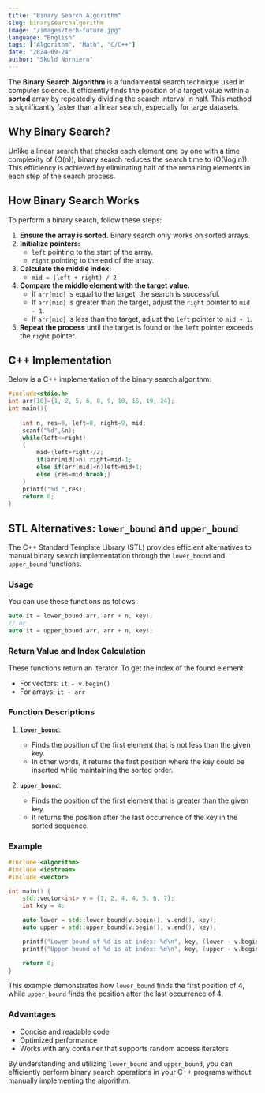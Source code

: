 ```yaml
---
title: "Binary Search Algorithm"
slug: binarysearchalgorithm
image: "/images/tech-future.jpg"
language: "English"
tags: ["Algorithm", "Math", "C/C++"]
date: "2024-09-24"
author: "Skuld Norniern"
---
```


The **Binary Search Algorithm** is a fundamental search technique used in computer science. It efficiently finds the position of a target value within a **sorted** array by repeatedly dividing the search interval in half. This method is significantly faster than a linear search, especially for large datasets.

## Why Binary Search?

Unlike a linear search that checks each element one by one with a time complexity of \(O(n)\), binary search reduces the search time to \(O(\log n)\). This efficiency is achieved by eliminating half of the remaining elements in each step of the search process.

## How Binary Search Works

To perform a binary search, follow these steps:

1. **Ensure the array is sorted.** Binary search only works on sorted arrays.
2. **Initialize pointers:**
   - `left` pointing to the start of the array.
   - `right` pointing to the end of the array.
3. **Calculate the middle index:**
   - `mid = (left + right) / 2`
4. **Compare the middle element with the target value:**
   - If `arr[mid]` is equal to the target, the search is successful.
   - If `arr[mid]` is greater than the target, adjust the `right` pointer to `mid - 1`.
   - If `arr[mid]` is less than the target, adjust the `left` pointer to `mid + 1`.
5. **Repeat the process** until the target is found or the `left` pointer exceeds the `right` pointer.

## C++ Implementation

Below is a C++ implementation of the binary search algorithm:

```cpp
#include<stdio.h>
int arr[10]={1, 2, 5, 6, 8, 9, 10, 16, 19, 24};
int main(){
 
    int n, res=0, left=0, right=9, mid;
    scanf("%d",&n); 
    while(left<=right)
    {
        mid=(left+right)/2;
        if(arr[mid]>n) right=mid-1;
        else if(arr[mid]<n)left=mid+1;
        else {res=mid;break;}
    }
    printf("%d ",res);
    return 0;
}
```

## STL Alternatives: `lower_bound` and `upper_bound`

The C++ Standard Template Library (STL) provides efficient alternatives to manual binary search implementation through the `lower_bound` and `upper_bound` functions.

### Usage

You can use these functions as follows:

```cpp
auto it = lower_bound(arr, arr + n, key);
// or
auto it = upper_bound(arr, arr + n, key);
```

### Return Value and Index Calculation

These functions return an iterator. To get the index of the found element:

- For vectors: `it - v.begin()`
- For arrays: `it - arr`

### Function Descriptions

1. **`lower_bound`**: 
   - Finds the position of the first element that is not less than the given key.
   - In other words, it returns the first position where the key could be inserted while maintaining the sorted order.

2. **`upper_bound`**: 
   - Finds the position of the first element that is greater than the given key.
   - It returns the position after the last occurrence of the key in the sorted sequence.

### Example

```cpp
#include <algorithm>
#include <iostream>
#include <vector>

int main() {
    std::vector<int> v = {1, 2, 4, 4, 5, 6, 7};
    int key = 4;

    auto lower = std::lower_bound(v.begin(), v.end(), key);
    auto upper = std::upper_bound(v.begin(), v.end(), key);

    printf("Lower bound of %d is at index: %d\n", key, (lower - v.begin()));
    printf("Upper bound of %d is at index: %d\n", key, (upper - v.begin()));

    return 0;
}
```

This example demonstrates how `lower_bound` finds the first position of 4, while `upper_bound` finds the position after the last occurrence of 4.

### Advantages

- Concise and readable code
- Optimized performance
- Works with any container that supports random access iterators

By understanding and utilizing `lower_bound` and `upper_bound`, you can efficiently perform binary search operations in your C++ programs without manually implementing the algorithm.
